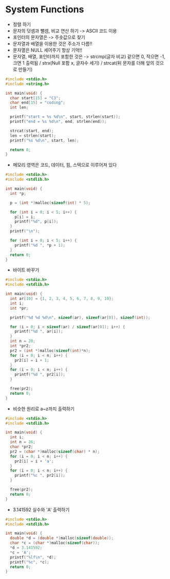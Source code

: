 # System Functions
* 정렬 하기
* 문자의 덧셈과 뺄셈, 비교 연산 하기 -> ASCII 코드 이용
* 포인터의 문자열은 -> 주솟값으로 찾기
* 문자열과 배열을 이용한 것은 주소가 다름!!
* 문자열은 NULL 세어주기 항상 기억!!
* 문자열, 배열, 포인터까지 포함한 것은 -> strcmp(글자 비교) 같으면 0, 작으면 -1, 크면 1 출력됨 / strx(Null 포함 x, 글자수 세기) / strcat(뒤 문자를 더해 앞의 것으로 만들기)
```c
#include <stdio.h>
#include <string.h>

int main(void) {
  char start[15] = "C3";
  char end[15] = "coding";
  int len;

  printf("start = %s %d\n", start, strlen(start));
  printf("end = %s %d\n", end, strlen(end));

  strcat(start, end);
  len = strlen(start);
  printf("%s %d\n", start, len);

  return 0;
}
```
* 메모리 영역은 코드, 데이터, 힘, 스택으로 이루어져 있다
```c
#include <stdio.h>
#include <stdlib.h>

int main(void) {
  int *p;

  p = (int *)malloc(sizeof(int) * 5);

  for (int i = 0; i < 5; i++) {
    p[i] = i;
    printf("%d", p[i]);
  }
  printf("\n");

  for (int i = 0; i < 5; i++) {
    printf("%d ", *p + 1);
  }
  return 0;
}
```
* 바이트 바꾸기
```c
#include <stdio.h>
#include <stdlib.h>

int main(void) {
  int ar[10] = {1, 2, 3, 4, 5, 6, 7, 8, 9, 10};
  int i;
  int *pr;

  printf("%d %d %d\n", sizeof(ar), sizeof(ar[0]), sizeof(int));

  for (i = 0; i < sizeof(ar) / sizeof(ar[0]); i++) {
    printf("%d ", ar[i]);
  }
  int n = 20;
  int *pr2;
  pr2 = (int *)malloc(sizeof(int)*n);
  for (i = 0; i < n; i++) {
    pr2[i] = i + 1;
  }
  for (i = 0; i < n; i++) {
    printf("%d ", pr2[i]);
  }

  free(pr2);
  return 0;
}
```
* 비슷한 원리로 a~z까지 출력하기
```c
#include <stdio.h>
#include <stdlib.h>

int main(void) {
  int i;
  int n = 26;
  char *pr2;
  pr2 = (char *)malloc(sizeof(char) * n);
  for (i = 0; i < n; i++) {
    pr2[i] = i + 'a';
  }
  for (i = 0; i < n; i++) {
    printf("%c ", pr2[i]);
  }

  free(pr2);
  return 0;
}
```
* 3.141592 실수와 'A' 출력하기
```c
#include <stdio.h>
#include <stdlib.h>

int main(void) {
  double *d = (double *)malloc(sizeof(double));
  char *c = (char *)malloc(sizeof(char));
  *d = 3.141592;
  *c = 'A';
  printf("%lf\n", *d);
  printf("%c", *c);
  return 0;
}
```
